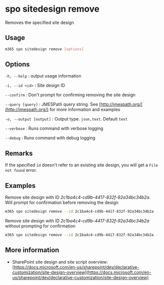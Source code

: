 # spo sitedesign remove

Removes the specified site design

## Usage

```sh
m365 spo sitedesign remove [options]
```

## Options

`-h, --help`
: output usage information

`-i, --id <id>`
: Site design ID

`--confirm`
: Don't prompt for confirming removing the site design

`--query [query]`
: JMESPath query string. See [http://jmespath.org/](http://jmespath.org/) for more information and examples

`-o, --output [output]`
: Output type. `json,text`. Default `text`

`--verbose`
: Runs command with verbose logging

`--debug`
: Runs command with debug logging

## Remarks

If the specified `id` doesn't refer to an existing site design, you will get a `File not found` error.

## Examples

Remove site design with ID _2c1ba4c4-cd9b-4417-832f-92a34bc34b2a_. Will prompt for confirmation before removing the design

```sh
m365 spo sitedesign remove --id 2c1ba4c4-cd9b-4417-832f-92a34bc34b2a
```

Remove site design with ID _2c1ba4c4-cd9b-4417-832f-92a34bc34b2a_ without prompting for confirmation

```sh
m365 spo sitedesign remove --id 2c1ba4c4-cd9b-4417-832f-92a34bc34b2a --confirm
```

## More information

- SharePoint site design and site script overview: [https://docs.microsoft.com/en-us/sharepoint/dev/declarative-customization/site-design-overview](https://docs.microsoft.com/en-us/sharepoint/dev/declarative-customization/site-design-overview)